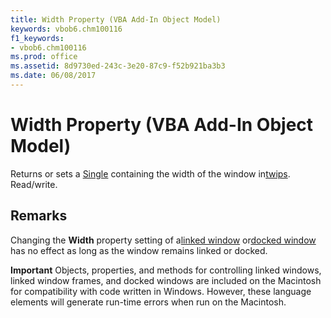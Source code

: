 ```yaml
---
title: Width Property (VBA Add-In Object Model)
keywords: vbob6.chm100116
f1_keywords:
- vbob6.chm100116
ms.prod: office
ms.assetid: 8d9730ed-243c-3e20-87c9-f52b921ba3b3
ms.date: 06/08/2017
---
```



# Width Property (VBA Add-In Object Model)



Returns or sets a [Single](../../Glossary/vbe-glossary.md) containing the width of the window in[twips](../../Glossary/vbe-glossary.md). Read/write.

## Remarks

Changing the  **Width** property setting of a[linked window](../../Glossary/vbe-glossary.md) or[docked window](../../Glossary/vbe-glossary.md) has no effect as long as the window remains linked or docked.


 **Important**  Objects, properties, and methods for controlling linked windows, linked window frames, and docked windows are included on the Macintosh for compatibility with code written in Windows. However, these language elements will generate run-time errors when run on the Macintosh.



